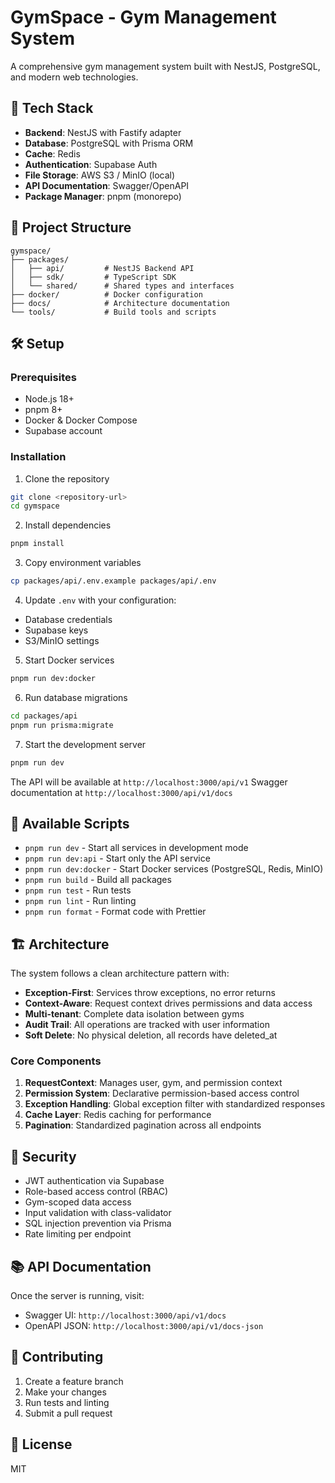 # GymSpace - Gym Management System

A comprehensive gym management system built with NestJS, PostgreSQL, and modern web technologies.

## 🚀 Tech Stack

- **Backend**: NestJS with Fastify adapter
- **Database**: PostgreSQL with Prisma ORM
- **Cache**: Redis
- **Authentication**: Supabase Auth
- **File Storage**: AWS S3 / MinIO (local)
- **API Documentation**: Swagger/OpenAPI
- **Package Manager**: pnpm (monorepo)

## 📁 Project Structure

```
gymspace/
├── packages/
│   ├── api/         # NestJS Backend API
│   ├── sdk/         # TypeScript SDK
│   └── shared/      # Shared types and interfaces
├── docker/          # Docker configuration
├── docs/            # Architecture documentation
└── tools/           # Build tools and scripts
```

## 🛠️ Setup

### Prerequisites

- Node.js 18+
- pnpm 8+
- Docker & Docker Compose
- Supabase account

### Installation

1. Clone the repository
```bash
git clone <repository-url>
cd gymspace
```

2. Install dependencies
```bash
pnpm install
```

3. Copy environment variables
```bash
cp packages/api/.env.example packages/api/.env
```

4. Update `.env` with your configuration:
- Database credentials
- Supabase keys
- S3/MinIO settings

5. Start Docker services
```bash
pnpm run dev:docker
```

6. Run database migrations
```bash
cd packages/api
pnpm run prisma:migrate
```

7. Start the development server
```bash
pnpm run dev
```

The API will be available at `http://localhost:3000/api/v1`
Swagger documentation at `http://localhost:3000/api/v1/docs`

## 📝 Available Scripts

- `pnpm run dev` - Start all services in development mode
- `pnpm run dev:api` - Start only the API service
- `pnpm run dev:docker` - Start Docker services (PostgreSQL, Redis, MinIO)
- `pnpm run build` - Build all packages
- `pnpm run test` - Run tests
- `pnpm run lint` - Run linting
- `pnpm run format` - Format code with Prettier

## 🏗️ Architecture

The system follows a clean architecture pattern with:

- **Exception-First**: Services throw exceptions, no error returns
- **Context-Aware**: Request context drives permissions and data access
- **Multi-tenant**: Complete data isolation between gyms
- **Audit Trail**: All operations are tracked with user information
- **Soft Delete**: No physical deletion, all records have deleted_at

### Core Components

1. **RequestContext**: Manages user, gym, and permission context
2. **Permission System**: Declarative permission-based access control
3. **Exception Handling**: Global exception filter with standardized responses
4. **Cache Layer**: Redis caching for performance
5. **Pagination**: Standardized pagination across all endpoints

## 🔐 Security

- JWT authentication via Supabase
- Role-based access control (RBAC)
- Gym-scoped data access
- Input validation with class-validator
- SQL injection prevention via Prisma
- Rate limiting per endpoint

## 📚 API Documentation

Once the server is running, visit:
- Swagger UI: `http://localhost:3000/api/v1/docs`
- OpenAPI JSON: `http://localhost:3000/api/v1/docs-json`

## 🤝 Contributing

1. Create a feature branch
2. Make your changes
3. Run tests and linting
4. Submit a pull request

## 📄 License

MIT